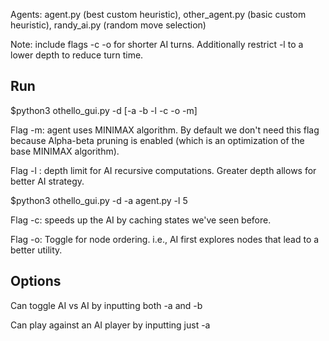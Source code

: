 Agents: agent.py (best custom heuristic), other_agent.py (basic custom heuristic), randy_ai.py (random move selection)

Note: include flags -c -o for shorter AI turns. Additionally restrict -l <depth number> to a lower depth to reduce turn time.


## Run 
$python3 othello_gui.py -d <dimension> [-a <agentA> -b <agentB> -l <depth-limit> -c -o -m]

Flag -m: agent uses MINIMAX algorithm. By default we don't need this flag because Alpha-beta pruning is enabled (which is an optimization of the base MINIMAX algorithm).

Flag -l <depth number>: depth limit for AI recursive computations. Greater depth allows for better AI strategy.

$python3 othello_gui.py -d <board size> -a agent.py -l 5

Flag -c: speeds up the AI by caching states we've seen before.

Flag -o: Toggle for node ordering. i.e., AI first explores nodes that lead to a better utility.


## Options
Can toggle AI vs AI by inputting both -a <agentA> and -b <agentB>

Can play against an AI player by inputting just  -a <agentA>

